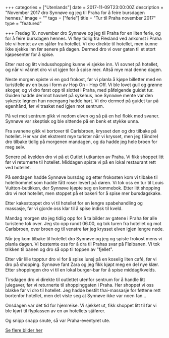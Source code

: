 +++
categories = ["Utenlands"]
date = 2017-11-09T23:00:00Z
description = "November 2017 dro Synnøve og jeg til Praha for å feire bursdagen hennes."
image = ""
tags = ["ferie"]
title = "Tur til Praha november 2017"
type = "featured"

+++
Fredag 10. november dro Synnøve og jeg til Praha for en liten ferie, og for å feire bursdagen hennes. Vi fløy tidlig fra Flesland ved ankomst i Praha ble vi hentet av en sjåfør fra hotellet. Vi dro direkte til hotellet, men kunne ikke sjekke inn før senere på dagen. Dermed dro vi over gaten til et stort kjøpesenter for å spise.

Etter mat og litt vindusshopping kunne vi sjekke inn. Vi sovnet på hotellet, og når vi våknet dro vi ut igjen for å spise mer. Altså mye mat denne dagen.

Neste morgen spiste vi en god frokost, før vi planla å kjøpe billetter med en turistfelle av en buss i form av Hop On - Hop Off. Vi ble lovet gull og grønne skoger, og vi dro først opp til slottet i Praha, med påfølgende guidet tur. Guiden hadde derimot havnet på sykehus, noe Synnøve mente var den sykeste løgnen hun noengang hadde hørt. Vi dro dermed på guidet tur på egenhånd, før vi trasket ned igjen mot sentrum.

På vei mot sentrum gikk vi nedom elven og så på en hel flokk med svaner. Synnøve var skeptisk og ble sittende på en benk et stykke unna.

Fra svanene gikk vi bortover til Carlsbroen, krysset den og dro tilbake på hotellet. Her var det ekstremt mye turister når vi krysset, men jeg (Sindre) dro tilbake tidlig på morgenen mandagen, og da hadde jeg hele broen for meg selv.

Senere på kvelden dro vi på et Outlet i utkanten av Praha. Vi fikk shoppet litt før vi returnerte til hotellet. Middagen spiste vi på en lokal restaurant rett ved hotellet.

På søndagen hadde Synnøve bursdag og etter frokosten kom vi tilbake til hotellrommet som hadde fått roser levert på døren. Vi tok oss en tur til Louis Vuitton-butikken, der Synnøve kjøpte seg en lommebok. Etter litt shopping dro vi mot hotellet, men stoppet på et bakeri for å spise mer bursdagskake.

Etter kakestoppet dro vi til hotellet for en lengre spabehandling og massasje, før vi gjorde oss klar til å spise indisk til kveld.

Mandag morgen sto jeg tidlig opp for å ta bilder av gatene i Praha før alle turistene tok over. Jeg sto opp rundt 06.00, og tok turen fra hotellet og mot Carlsbroen, over broen og til venstre før jeg krysset elven igjen lengre nede.

Når jeg kom tilbake til hotellet dro Synnøve og jeg og spiste frokost mens vi planla dagen. Vi bestemte oss for å dra til Prahas svar på Fløibanen. Vi tok trikken til banen og dro så opp til toppen av "fjellet".

Etter vår lille topptur dro vi for å spise lunsj på en koselig liten café, før vi dro på shopping. Synnøve fant Zara og jeg fikk kjøpt meg en del nye klær. Etter shoppingen dro vi til en lokal burger-bar for å spise middag/kvelds.

Tirsdagen dro vi direkte til outlettet utenfor sentrum for å handle litt julegaver, før vi returnerte til shoppinggaten i Praha. Her shoppet vi oss blakke før vi dro til hotellet. Jeg hadde bestilt thai-massasje for føttene rett bortenfor hotellet, men det viste seg at Synnøve ikke var noen fan...

Onsdagen var det tid for hjemreise. Vi sjekket ut, fikk shoppet litt til før vi ble kjørt til flyplassen av en av hotellets sjåfører.

Og snipp snapp snute, så var Praha-eventyret ute.

[Se flere bilder her](https://www.flickr.com/photos/136910559@N03/albums/72157689352459794)